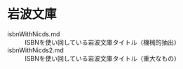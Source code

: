 # 岩波文庫

<dl>
<dt>isbnWithNicds.md</dt><dd>ISBNを使い回している岩波文庫タイトル（機械的抽出）</dd>
<dt>isbnWithNicds2.md</dt><dd>ISBNを使い回している岩波文庫タイトル（重大なもの）</dd>
</dl>
